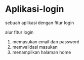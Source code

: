 # Aplikasi-login
sebuah aplikasi dengan fitur login

alur fitur login
1. memasukan email dan password
2. memvalidasi masukan
3. menampilkan halaman home
